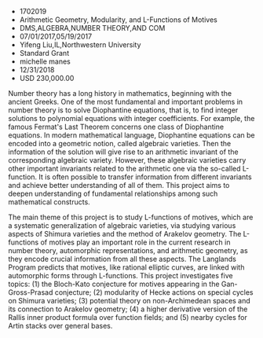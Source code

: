 
* 1702019
* Arithmetic Geometry, Modularity, and L-Functions of Motives
* DMS,ALGEBRA,NUMBER THEORY,AND COM
* 07/01/2017,05/19/2017
* Yifeng Liu,IL,Northwestern University
* Standard Grant
* michelle manes
* 12/31/2018
* USD 230,000.00

Number theory has a long history in mathematics, beginning with the ancient
Greeks. One of the most fundamental and important problems in number theory is
to solve Diophantine equations, that is, to find integer solutions to polynomial
equations with integer coefficients. For example, the famous Fermat's Last
Theorem concerns one class of Diophantine equations. In modern mathematical
language, Diophantine equations can be encoded into a geometric notion, called
algebraic varieties. Then the information of the solution will give rise to an
arithmetic invariant of the corresponding algebraic variety. However, these
algebraic varieties carry other important invariants related to the arithmetic
one via the so-called L-function. It is often possible to transfer information
from different invariants and achieve better understanding of all of them. This
project aims to deepen understanding of fundamental relationships among such
mathematical constructs.

The main theme of this project is to study L-functions of motives, which are a
systematic generalization of algebraic varieties, via studying various aspects
of Shimura varieties and the method of Arakelov geometry. The L-functions of
motives play an important role in the current research in number theory,
automorphic representations, and arithmetic geometry, as they encode crucial
information from all these aspects. The Langlands Program predicts that motives,
like rational elliptic curves, are linked with automorphic forms through
L-functions. This project investigates five topics: (1) the Bloch-Kato
conjecture for motives appearing in the Gan-Gross-Prasad conjecture; (2)
modularity of Hecke actions on special cycles on Shimura varieties; (3)
potential theory on non-Archimedean spaces and its connection to Arakelov
geometry; (4) a higher derivative version of the Rallis inner product formula
over function fields; and (5) nearby cycles for Artin stacks over general bases.

